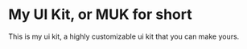 # My UI Kit, or MUK for short

This is my ui kit, a highly customizable ui kit that you can make yours.